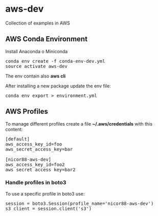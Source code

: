 # aws-dev
Collection of examples in AWS

## AWS Conda Environment
Install Anaconda o Miniconda
<pre>conda env create -f conda-env-dev.yml
source activate aws-dev
</pre>
The env contain also **aws cli**

After installing a new package update the env file:
<pre>conda env export > environment.yml
</pre>

## AWS Profiles
To manage different profiles create a file __~/.aws/credentials__ with this content:

<pre>[default]
aws_access_key_id=foo
aws_secret_access_key=bar

[nicor88-aws-dev]
aws_access_key_id=foo2
aws_secret_access_key=bar2
</pre>

### Handle profiles in boto3
To use a specific profile in boto3 use:
<pre>session = boto3.Session(profile_name='nicor88-aws-dev')
s3_client = session.client('s3')
</pre>

